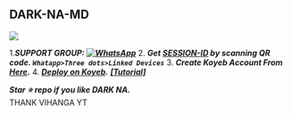 
## DARK-NA-MD

<img src="https://encrypted-tbn0.gstatic.com/images?q=tbn:ANd9GcTTyrKwGSOe0N3mX2BGyexNhLjZUCOQnFfLbA&usqp=CAU">


1.***SUPPORT GROUP: <a href="https://chat.whatsapp.com/Ht3RwH67GEy7KP66vYVT2A"><img alt="WhatsApp" src="https://camo.githubusercontent.com/2157131829ac512183ee8f8b6c6f803688a4cc66a2e686602844e80478401a7c/68747470733a2f2f696d672e736869656c64732e696f2f62616467652f4a6f696e2047726f75702d3235443336363f7374796c653d666f722d7468652d6261646765266c6f676f3d7768617473617070266c6f676f436f6c6f723d7768697465"/></a>***
2. ***Get [SESSION-ID](https://astro-qr.herokuapp.com/) by scanning QR code. `Whatapp>Three dots>Linked Devices`***
3. ***Create Koyeb Account From [Here](https://app.koyeb.com/auth/signin).***
4. ***[Deploy on Koyeb](https://app.koyeb.com/apps/deploy?type=git&repository=github.com/acedemy/DARK-NA-V1&branch=main&env[FOOTER]=DARK-NA-MD&env[CAPTION]=*By%20DARK-NA-MD*&env[ONLY_GROUP]=false&env[SESSION_ID]&env[PORT]=8000&ports=8000;http;/).*** ***[[Tutorial]](https://youtu.be/-gkhE0byFEs)***


***Star ⭐ repo if you like DARK NA.***<br>
THANK VIHANGA YT
